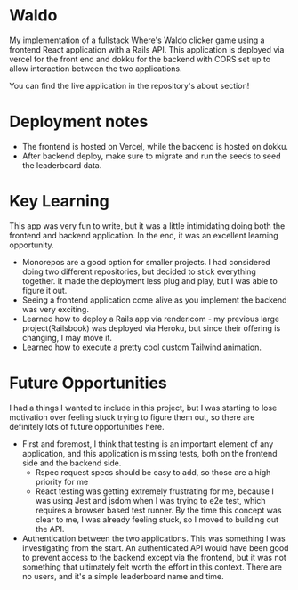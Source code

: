 # Waldo

My implementation of a fullstack Where's Waldo clicker game using a frontend React application with a Rails API. This application is deployed via vercel for the front end and dokku for the backend with CORS set up to allow interaction between the two applications.

You can find the live application in the repository's about section!

# Deployment notes
* The frontend is hosted on Vercel, while the backend is hosted on dokku.
* After backend deploy, make sure to migrate and run the seeds to seed the leaderboard data.

# Key Learning
This app was very fun to write, but it was a little intimidating doing both the frontend and backend application. In the end, it was an excellent learning opportunity.
* Monorepos are a good option for smaller projects. I had considered doing two different repositories, but decided to stick everything together. It made the deployment less plug and play, but I was able to figure it out.
* Seeing a frontend application come alive as you implement the backend was very exciting.
* Learned how to deploy a Rails app via render.com - my previous large project(Railsbook) was deployed via Heroku, but since their offering is changing, I may move it.
* Learned how to execute a pretty cool custom Tailwind animation.

# Future Opportunities
I had a things I wanted to include in this project, but I was starting to lose motivation over feeling stuck trying to figure them out, so there are definitely lots of future opportunities here.
* First and foremost, I think that testing is an important element of any application, and this application is missing tests, both on the frontend side and the backend side.
  * Rspec request specs should be easy to add, so those are a high priority for me
  * React testing was getting extremely frustrating for me, because I was using Jest and jsdom when I was trying to e2e test, which requires a browser based test runner. By the time this concept was clear to me, I was already feeling stuck, so I moved to building out the API.
* Authentication between the two applications. This was something I was investigating from the start. An authenticated API would have been good to prevent access to the backend except via the frontend, but it was not something that ultimately felt worth the effort in this context. There are no users, and it's a simple leaderboard name and time.

